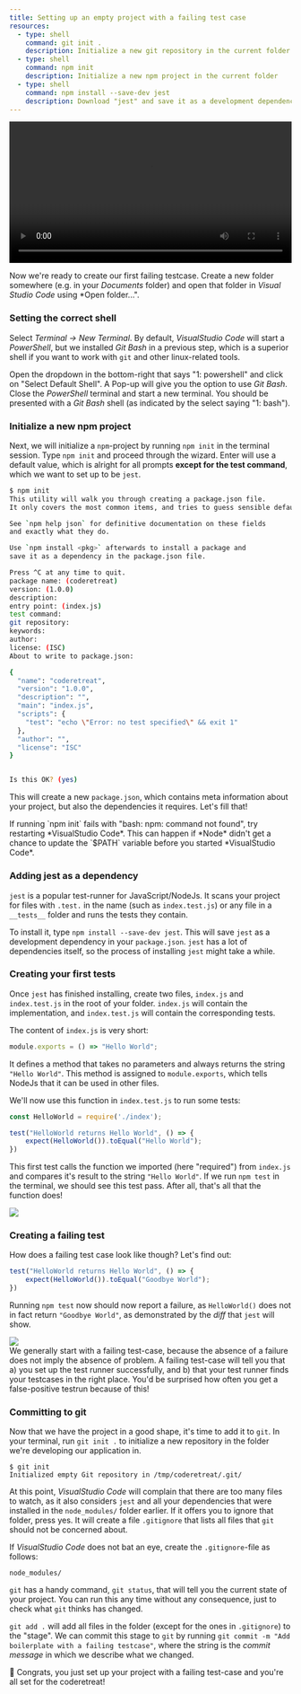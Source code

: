 ```yaml
---
title: Setting up an empty project with a failing test case
resources:
  - type: shell
    command: git init .
    description: Initialize a new git repository in the current folder
  - type: shell
    command: npm init
    description: Initialize a new npm project in the current folder
  - type: shell
    command: npm install --save-dev jest
    description: Download "jest" and save it as a development dependency
---
```


<video width="100%" controls class="my-2 drop-shadow-small" src="{% link getting-started/guides/windows-vscode-node-empty-project.mp4 %}"></video>

Now we're ready to create our first failing testcase. Create a new folder somewhere (e.g. in your *Documents* folder) and open that folder in *Visual Studio Code* using *Open folder...". 

### Setting the correct shell

Select *Terminal -> New Terminal*. By default, *VisualStudio Code* will start a *PowerShell*, but we installed *Git Bash* in a previous step, which is a superior shell if you want to work with `git` and other linux-related tools.

Open the dropdown in the bottom-right that says "1: powershell" and click on "Select Default Shell". A Pop-up will give you the option to use *Git Bash*. Close the *PowerShell* terminal and start a new terminal. You should be presented with a *Git Bash* shell (as indicated by the select saying "1: bash").

### Initialize a new npm project

Next, we will initialize a `npm`-project by running `npm init` in the terminal session. Type `npm init` and proceed through the wizard. Enter will use a default value, which is alright for all prompts **except for the test command**, which we want to set up to be `jest`.

```bash
$ npm init
This utility will walk you through creating a package.json file.
It only covers the most common items, and tries to guess sensible defaults.

See `npm help json` for definitive documentation on these fields
and exactly what they do.

Use `npm install <pkg>` afterwards to install a package and
save it as a dependency in the package.json file.

Press ^C at any time to quit.
package name: (coderetreat) 
version: (1.0.0) 
description: 
entry point: (index.js) 
test command: 
git repository: 
keywords: 
author: 
license: (ISC) 
About to write to package.json:

{
  "name": "coderetreat",
  "version": "1.0.0",
  "description": "",
  "main": "index.js",
  "scripts": {
    "test": "echo \"Error: no test specified\" && exit 1"
  },
  "author": "",
  "license": "ISC"
}


Is this OK? (yes) 
```

This will create a new `package.json`, which contains meta information about your project, but also the dependencies it requires. Let's fill that!

<div class="advice" markdown="1">
If running `npm init` fails with "bash: npm: command not found", try restarting *VisualStudio Code*. This can happen if *Node* didn't get a chance to update the `$PATH` variable before you started *VisualStudio Code*.
</div>


### Adding jest as a dependency

`jest` is a popular test-runner for JavaScript/NodeJs. It scans your project for files with `.test.` in the name (such as `index.test.js`) or any file in a `__tests__` folder and runs the tests they contain.

To install it, type `npm install --save-dev jest`. This will save `jest` as a development dependency in your `package.json`. `jest` has a lot of dependencies itself, so the process of installing `jest` might take a while.

### Creating your first tests

Once `jest` has finished installing, create two files, `index.js` and `index.test.js` in the root of your folder. `index.js` will contain the implementation, and `index.test.js` will contain the corresponding tests.

The content of `index.js` is very short:

```js
module.exports = () => "Hello World";
```

It defines a method that takes no parameters and always returns the string `"Hello World"`. This method is assigned to `module.exports`, which tells NodeJs that it can be used in other files.

We'll now use this function in `index.test.js` to run some tests:

```js
const HelloWorld = require('./index');

test("HelloWorld returns Hello World", () => {
    expect(HelloWorld()).toEqual("Hello World");
})
```

This first test calls the function we imported (here "required") from `index.js` and compares it's result to the string `"Hello World"`. If we run `npm test` in the terminal, we should see this test pass. After all, that's all that the function does!

<img class="img-fluid drop-shadow-small" src="{% link getting-started/guides/windows-vscode-node-green.png %}"/>

### Creating a failing test

How does a failing test case look like though? Let's find out:

```js
test("HelloWorld returns Hello World", () => {
    expect(HelloWorld()).toEqual("Goodbye World");
})
```

Running `npm test` now should now report a failure, as `HelloWorld()` does not in fact return `"Goodbye World"`, as demonstrated by the *diff* that `jest` will show.

<img class="img-fluid drop-shadow-small" src="{% link getting-started/guides/windows-vscode-node-red-test.png %}"/>

<div class="advice" markdown="1">
We generally start with a failing test-case, because the absence of a failure does not imply the absence of problem. A failing test-case will tell you that a) you set up the test runner successfully, and b) that your test runner finds your testcases in the right place. You'd be surprised how often you get a false-positive testrun because of this!
</div>

### Committing to git

Now that we have the project in a good shape, it's time to add it to `git`. In your terminal, run `git init .` to initialize a new repository in the folder we're developing our application in.

```shell
$ git init
Initialized empty Git repository in /tmp/coderetreat/.git/
```

At this point, *VisualStudio Code* will complain that there are too many files to watch, as it also considers `jest` and all your dependencies that were installed in the `node_modules/` folder earlier. If it offers you to ignore that folder, press yes. It will create a file `.gitignore` that lists all files that `git` should not be concerned about.

If *VisualStudio Code* does not bat an eye, create the `.gitignore`-file as follows:

```
node_modules/
```

`git` has a handy command, `git status`, that will tell you the current state of your project. You can run this any time without any consequence, just to check what `git` thinks has changed.

`git add .` will add all files in the folder (except for the ones in `.gitignore`) to the "stage". We can commit this stage to `git` by running `git commit -m "Add boilerplate with a failing testcase"`, where the string is the *commit message* in which we describe what we changed.

🎉 Congrats, you just set up your project with a failing test-case and you're all set for the coderetreat!